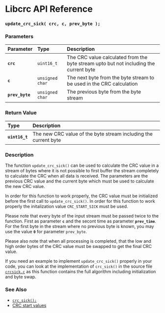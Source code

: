 # Libcrc API Reference

### `update_crc_sick( crc, c, prev_byte );`

### Parameters

| Parameter | Type | Description |
| :--- | :--- | :--- |
|**`crc`**|`uint16_t`|The CRC value calculated from the byte stream upto but not including the current byte|
|**`c`**|`unsigned char`|The next byte from the byte stream to be used in the CRC calculation|
|**`prev_byte`**|`unsigned char`|The previous byte from the byte stream|

### Return Value

| Type | Description |
| :--- | :--- |
|**`uint16_t`**|The new CRC value of the byte stream including the current byte|

### Description

The function `update_crc_sick()` can be used to calculate the CRC value in a stream of bytes where it is not possible to first buffer the stream completely to calculate the CRC when all data is received. The parameters are the previous CRC value and the current byte which must be used to calculate the new CRC value.

In order for this function to work properly, the CRC value must be initialized before the first call to `update_crc_sick()`. In order for this function to work properly the initalization value `CRC_START_SICK` must be used.

Please note that every byte of the input stream must be passed twice to the function. First as parameter **`c`** and the secont time as parameter **`prev_time`**. For the first byte in the stream where no previous byte is known, you may use the value **`0`** for parameter `prev_byte`.

Please also note that when all processing is completed, that the low and high order bytes of the CRC value must be swapped to get the final CRC value.

If you need an example to implement `update_crc_sick()` properly in your code, you can look at the implementation of `crc_sick()` in the source file [`crcsick.c`](../libcrc/src/crcsick.c) as this function contains the full algorithm including initialization and byte swap.

### See Also

* [`crc_sick();`](crc_sick.md)
* [CRC start values](crc_start.md)
